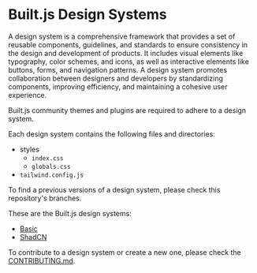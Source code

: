 # Built.js Design Systems

A design system is a comprehensive framework that provides a set of reusable components, guidelines, and standards to ensure consistency in the design and development of products. It includes visual elements like typography, color schemes, and icons, as well as interactive elements like buttons, forms, and navigation patterns. A design system promotes collaboration between designers and developers by standardizing components, improving efficiency, and maintaining a cohesive user experience.

Built.js community themes and plugins are required to adhere to a design system.

Each design system contains the following files and directories:
- styles
    - ```index.css```
    - ```globals.css```
- ```tailwind.config.js```

To find a previous versions of a design system, please check this repository's branches.

These are the Built.js design systems:
- [Basic](/design-systems/basic/README.md)
- [ShadCN](/design-systems/shadcn/README.md)

To contribute to a design system or create a new one, please check the [CONTRIBUTING.md](/CONTRIBUTING.md).

